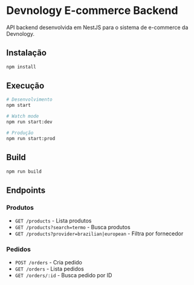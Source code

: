 # Devnology E-commerce Backend

API backend desenvolvida em NestJS para o sistema de e-commerce da Devnology.

## Instalação

```bash
npm install
```

## Execução

```bash
# Desenvolvimento
npm start

# Watch mode
npm run start:dev

# Produção
npm run start:prod
```

## Build

```bash
npm run build
```

## Endpoints

### Produtos
- `GET /products` - Lista produtos
- `GET /products?search=termo` - Busca produtos
- `GET /products?provider=brazilian|european` - Filtra por fornecedor

### Pedidos
- `POST /orders` - Cria pedido
- `GET /orders` - Lista pedidos
- `GET /orders/:id` - Busca pedido por ID

